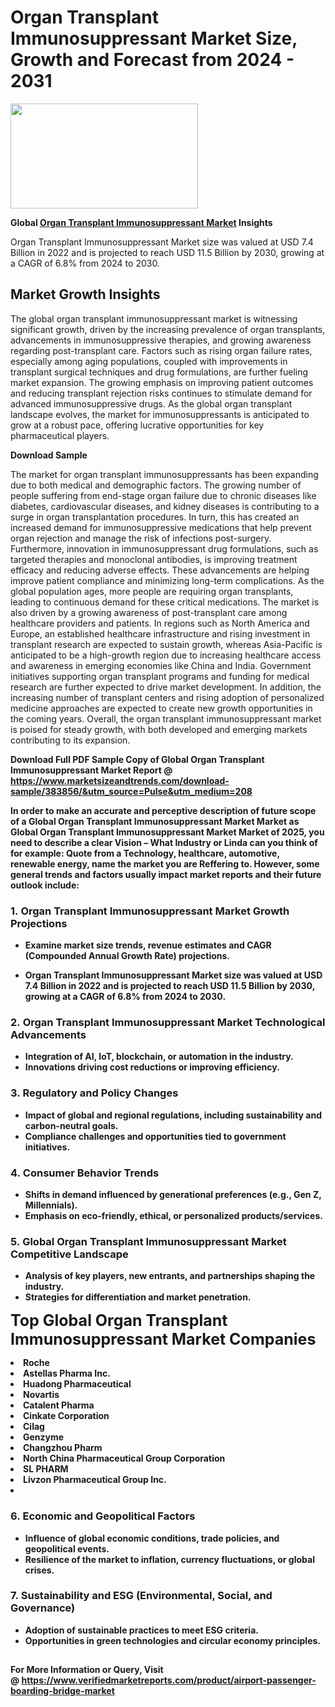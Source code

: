 <H1>Organ Transplant Immunosuppressant Market Size, Growth and Forecast from 2024 - 2031</H1><img class="aligncenter size-medium wp-image-584254" src="https://thirdeyenews.in/wp-content/uploads/2024/09/Global-Market-Research-300x168.jpeg" alt="" width="300" height="168" /><p><strong>Global&nbsp;<a href="https://www.marketsizeandtrends.com/download-sample/383856/&amp;utm_source=Pulse&amp;utm_medium=208">Organ Transplant Immunosuppressant Market</a> Insights</strong></p><p>Organ Transplant Immunosuppressant Market size was valued at USD 7.4 Billion in 2022 and is projected to reach USD 11.5 Billion by 2030, growing at a CAGR of 6.8% from 2024 to 2030.</p><p><h2>Market Growth Insights</h2> <p>The global organ transplant immunosuppressant market is witnessing significant growth, driven by the increasing prevalence of organ transplants, advancements in immunosuppressive therapies, and growing awareness regarding post-transplant care. Factors such as rising organ failure rates, especially among aging populations, coupled with improvements in transplant surgical techniques and drug formulations, are further fueling market expansion. The growing emphasis on improving patient outcomes and reducing transplant rejection risks continues to stimulate demand for advanced immunosuppressive drugs. As the global organ transplant landscape evolves, the market for immunosuppressants is anticipated to grow at a robust pace, offering lucrative opportunities for key pharmaceutical players.</p> <p><strong>Download Sample</strong></p> <p>The market for organ transplant immunosuppressants has been expanding due to both medical and demographic factors. The growing number of people suffering from end-stage organ failure due to chronic diseases like diabetes, cardiovascular diseases, and kidney diseases is contributing to a surge in organ transplantation procedures. In turn, this has created an increased demand for immunosuppressive medications that help prevent organ rejection and manage the risk of infections post-surgery. Furthermore, innovation in immunosuppressant drug formulations, such as targeted therapies and monoclonal antibodies, is improving treatment efficacy and reducing adverse effects. These advancements are helping improve patient compliance and minimizing long-term complications. As the global population ages, more people are requiring organ transplants, leading to continuous demand for these critical medications. The market is also driven by a growing awareness of post-transplant care among healthcare providers and patients. In regions such as North America and Europe, an established healthcare infrastructure and rising investment in transplant research are expected to sustain growth, whereas Asia-Pacific is anticipated to be a high-growth region due to increasing healthcare access and awareness in emerging economies like China and India. Government initiatives supporting organ transplant programs and funding for medical research are further expected to drive market development. In addition, the increasing number of transplant centers and rising adoption of personalized medicine approaches are expected to create new growth opportunities in the coming years. Overall, the organ transplant immunosuppressant market is poised for steady growth, with both developed and emerging markets contributing to its expansion. <p><strong></p><p><span class=""><strong>Download Full PDF Sample Copy of Global Organ Transplant Immunosuppressant Market Report</strong> @ <a href="https://www.marketsizeandtrends.com/download-sample/383856/&amp;utm_source=Pulse&amp;utm_medium=208" target="_blank">https://www.marketsizeandtrends.com/download-sample/383856/&amp;utm_source=Pulse&amp;utm_medium=208</a></span></p><p>In order to make an accurate and perceptive description of future scope of a Global&nbsp;Organ Transplant Immunosuppressant Market Market as Global&nbsp;Organ Transplant Immunosuppressant Market Market of 2025, you need to describe a clear Vision &ndash; What Industry or Linda can you think of for example: Quote from a Technology, healthcare, automotive, renewable energy, name the market you are Reffering to. However, some general trends and factors usually impact market reports and their future outlook include:</p><h3>1.&nbsp;<strong>Organ Transplant Immunosuppressant Market Growth Projections</strong></h3><ul><li>Examine market size trends, revenue estimates and CAGR (Compounded Annual Growth Rate) projections.</li><li><p>Organ Transplant Immunosuppressant Market size was valued at USD 7.4 Billion in 2022 and is projected to reach USD 11.5 Billion by 2030, growing at a CAGR of 6.8% from 2024 to 2030.</p></li></ul><h3>2.&nbsp;<strong>Organ Transplant Immunosuppressant Market Technological Advancements</strong></h3><ul><li>Integration of AI, IoT, blockchain, or automation in the industry.</li><li>Innovations driving cost reductions or improving efficiency.</li></ul><h3>3.&nbsp;<strong>Regulatory and Policy Changes</strong></h3><ul><li>Impact of global and regional regulations, including sustainability and carbon-neutral goals.</li><li>Compliance challenges and opportunities tied to government initiatives.</li></ul><h3>4.&nbsp;<strong>Consumer Behavior Trends</strong></h3><ul><li>Shifts in demand influenced by generational preferences (e.g., Gen Z, Millennials).</li><li>Emphasis on eco-friendly, ethical, or personalized products/services.</li></ul><h3>5.&nbsp;<strong>Global Organ Transplant Immunosuppressant Market Competitive Landscape</strong></h3><ul><li>Analysis of key players, new entrants, and partnerships shaping the industry.</li><li>Strategies for differentiation and market penetration.</li></ul><p data-pm-slice="1 1 []"><span style="color: inherit; font-family: inherit; font-size: 25px;">Top Global Organ Transplant Immunosuppressant Market Companies</span></p><div class="" data-test-id=""><p><li>Roche</li><li> Astellas Pharma Inc.</li><li> Huadong Pharmaceutical</li><li> Novartis</li><li> Catalent Pharma</li><li> Cinkate Corporation</li><li> Cilag</li><li> Genzyme</li><li> Changzhou Pharm</li><li> North China Pharmaceutical Group Corporation</li><li> SL PHARM</li><li> Livzon Pharmaceutical Group Inc.</li><li></li></p></div><h3>6.&nbsp;<strong>Economic and Geopolitical Factors</strong></h3><ul><li>Influence of global economic conditions, trade policies, and geopolitical events.</li><li>Resilience of the market to inflation, currency fluctuations, or global crises.</li></ul><h3>7.&nbsp;<strong>Sustainability and ESG (Environmental, Social, and Governance)</strong></h3><ul><li>Adoption of sustainable practices to meet ESG criteria.</li><li>Opportunities in green technologies and circular economy principles.</li></ul><h2><strong style="font-size: 14px;">For More Information or Query, Visit @&nbsp;</strong><a style="background-color: #ffffff; font-size: 14px;" href="https://www.marketsizeandtrends.com/report/organ-transplant-immunosuppressant-market/" target="_blank">https://www.verifiedmarketreports.com/product/airport-passenger-boarding-bridge-market</a></h2>
